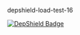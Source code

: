 depshield-load-test-16

[![DepShield Badge](https://cpeters2.dev.depshield.sonatype.org/badges/depshield-load-cpeters2d/depshield-load-test-16/depshield.svg)](https://sonatype.github.io/depshield-github-pages)
